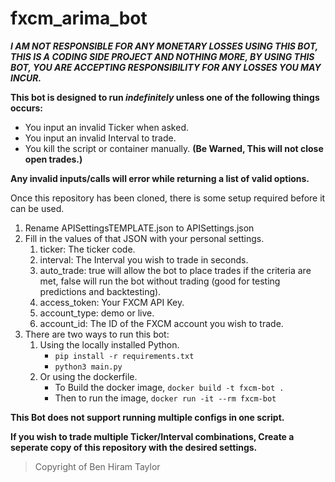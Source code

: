# fxcm_arima_bot
***I AM NOT RESPONSIBLE FOR ANY MONETARY LOSSES USING THIS BOT, THIS IS A CODING SIDE PROJECT AND NOTHING MORE, BY USING THIS BOT, YOU ARE ACCEPTING RESPONSIBILITY FOR ANY LOSSES YOU MAY INCUR.***

**This bot is designed to run _indefinitely_ unless one of the following things occurs:**
- You input an invalid Ticker when asked.
- You input an invalid Interval to trade.
- You kill the script or container manually. **(Be Warned, This will not close open trades.)**

**Any invalid inputs/calls will error while returning a list of valid options.**

Once this repository has been cloned, there is some setup required before it can be used.

1. Rename APISettingsTEMPLATE.json to APISettings.json
2. Fill in the values of that JSON with your personal settings.
   1. ticker: The ticker code.
   2. interval: The Interval you wish to trade in seconds.
   3. auto_trade: true will allow the bot to place trades if the criteria are met, false will run the bot without trading (good for testing predictions and backtesting).
   4. access_token: Your FXCM API Key.
   5. account_type: demo or live.
   6. account_id: The ID of the FXCM account you wish to trade.
3. There are two ways to run this bot: 
   1. Using the locally installed Python.
      - `pip install -r requirements.txt`
      - `python3 main.py`
   2. Or using the dockerfile.
      - To Build the docker image, `docker build -t fxcm-bot .`
      - Then to run the image, `docker run -it --rm fxcm-bot`
  
**This Bot does not support running multiple configs in one script.**

**If you wish to trade multiple Ticker/Interval combinations, Create a seperate copy of this repository with the desired settings.**
> Copyright of Ben Hiram Taylor